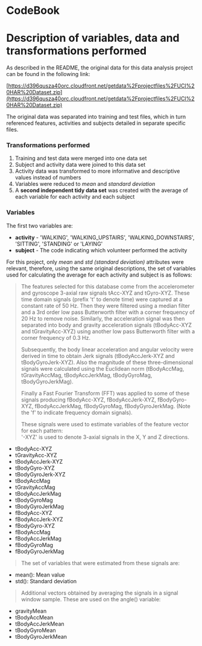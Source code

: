 # CodeBook
# Description of variables, data and transformations performed

As described in the README, the original data for this data analysis project can be found in the following link:

[https://d396qusza40orc.cloudfront.net/getdata%2Fprojectfiles%2FUCI%20HAR%20Dataset.zip](https://d396qusza40orc.cloudfront.net/getdata%2Fprojectfiles%2FUCI%20HAR%20Dataset.zip)
 
The original data was separated into training and test files, which in turn referenced features, activities and subjects detailed in separate specific files.

### Transformations performed

1.	Training and test data were merged into one data set
2.	Subject and activity data were joined to this data set
3.	Activity data was transformed to more informative and descriptive values instead of numbers
4.	Variables were reduced to *mean* and *standard deviation*
5.	A **second independent tidy data set** was created with the average of each variable for each activity and each subject

### Variables

The first two variables are:

*	**activity** - 'WALKING', 'WALKING_UPSTAIRS', 'WALKING_DOWNSTAIRS', 'SITTING', 'STANDING' or 'LAYING'
*	**subject** - The code indicating which volunteer performed the activity

For this project, only *mean* and *std (standard deviation)* attributes were relevant, therefore, using the same original descriptions, the set of variables used for calculating the average for each activity and subject is as follows:


> The features selected for this database come from the accelerometer and gyroscope 3-axial raw signals tAcc-XYZ and tGyro-XYZ. These time domain signals (prefix 't' to denote time) were captured at a constant rate of 50 Hz. Then they were filtered using a median filter and a 3rd order low pass Butterworth filter with a corner frequency of 20 Hz to remove noise. Similarly, the acceleration signal was then separated into body and gravity acceleration signals (tBodyAcc-XYZ and tGravityAcc-XYZ) using another low pass Butterworth filter with a corner frequency of 0.3 Hz. 
> 
> Subsequently, the body linear acceleration and angular velocity were derived in time to obtain Jerk signals (tBodyAccJerk-XYZ and tBodyGyroJerk-XYZ). Also the magnitude of these three-dimensional signals were calculated using the Euclidean norm (tBodyAccMag, tGravityAccMag, tBodyAccJerkMag, tBodyGyroMag, tBodyGyroJerkMag). 
> 
> Finally a Fast Fourier Transform (FFT) was applied to some of these signals producing fBodyAcc-XYZ, fBodyAccJerk-XYZ, fBodyGyro-XYZ, fBodyAccJerkMag, fBodyGyroMag, fBodyGyroJerkMag. (Note the 'f' to indicate frequency domain signals). 
> 
> These signals were used to estimate variables of the feature vector for each pattern:  
'-XYZ' is used to denote 3-axial signals in the X, Y and Z directions.

*	tBodyAcc-XYZ
*	tGravityAcc-XYZ
*	tBodyAccJerk-XYZ
*	tBodyGyro-XYZ
*	tBodyGyroJerk-XYZ
*	tBodyAccMag
*	tGravityAccMag
*	tBodyAccJerkMag
*	tBodyGyroMag
*	tBodyGyroJerkMag
*	fBodyAcc-XYZ
*	fBodyAccJerk-XYZ
*	fBodyGyro-XYZ
*	fBodyAccMag
*	fBodyAccJerkMag
*	fBodyGyroMag
*	fBodyGyroJerkMag
 
> The set of variables that were estimated from these signals are: 
 
*	mean(): Mean value
*	std(): Standard deviation
 
> Additional vectors obtained by averaging the signals in a signal window sample. These are used on the angle() variable:
 
*	gravityMean
*	tBodyAccMean
*	tBodyAccJerkMean
*	tBodyGyroMean
*	tBodyGyroJerkMean
